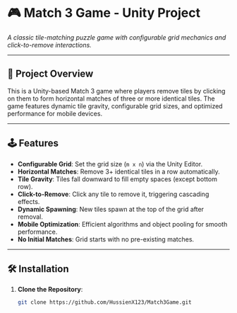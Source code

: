 # 🎮 Match 3 Game - Unity Project  
*A classic tile-matching puzzle game with configurable grid mechanics and click-to-remove interactions.*  

---

## 📖 **Project Overview**  
This is a Unity-based Match 3 game where players remove tiles by clicking on them to form horizontal matches of three or more identical tiles. The game features dynamic tile gravity, configurable grid sizes, and optimized performance for mobile devices.  

---

## 🕹️ **Features**  
- **Configurable Grid**: Set the grid size (`m x n`) via the Unity Editor.  
- **Horizontal Matches**: Remove 3+ identical tiles in a row automatically.  
- **Tile Gravity**: Tiles fall downward to fill empty spaces (except bottom row).  
- **Click-to-Remove**: Click any tile to remove it, triggering cascading effects.  
- **Dynamic Spawning**: New tiles spawn at the top of the grid after removal.  
- **Mobile Optimization**: Efficient algorithms and object pooling for smooth performance.  
- **No Initial Matches**: Grid starts with no pre-existing matches.  

---

## 🛠️ **Installation**  
1. **Clone the Repository**:  
   ```bash
   git clone https://github.com/HussienX123/Match3Game.git
